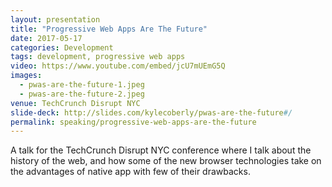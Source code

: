 ```yaml
---
layout: presentation
title: "Progressive Web Apps Are The Future"
date: 2017-05-17
categories: Development
tags: development, progressive web apps
video: https://www.youtube.com/embed/jcU7mUEmG5Q
images:
  - pwas-are-the-future-1.jpeg
  - pwas-are-the-future-2.jpeg
venue: TechCrunch Disrupt NYC
slide-deck: http://slides.com/kylecoberly/pwas-are-the-future#/
permalink: speaking/progressive-web-apps-are-the-future
---
```

A talk for the TechCrunch Disrupt NYC conference where I talk about the history of the web, and how some of the new browser technologies take on the advantages of native app with few of their drawbacks.
